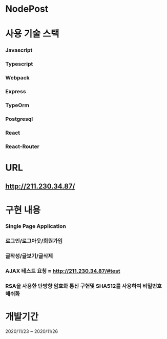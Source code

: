 # NodePost


# 사용 기술 스택

### Javascript
### Typescript
### Webpack
### Express
### TypeOrm
### Postgresql
### React
### React-Router


# URL
## http://211.230.34.87/



# 구현 내용 
### Single Page Application
### 로그인/로그아웃/회원가입
### 글작성/글보기/글삭제
### AJAX 테스트 요청 = http://211.230.34.87/#test
### RSA을 사용한 단방향 암호화 통신 구현및 SHA512를 사용하여 비밀번호 해쉬화
# 개발기간 
2020/11/23 ~ 2020/11/26
